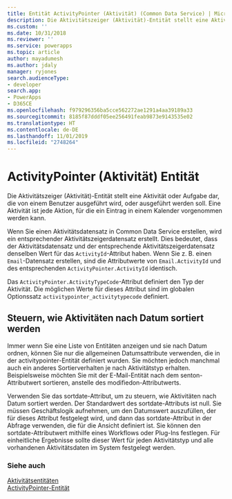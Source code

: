 ```yaml
---
title: Entität ActivityPointer (Aktivität) (Common Data Service) | Microsoft-Dokumentation
description: Die Aktivitätszeiger (Aktivität)-Entität stellt eine Aktivität oder Aufgabe dar, die von einem Benutzer ausgeführt wird, oder ausgeführt werden soll. Eine Aktivität ist eine beliebige Aktion, für die ein Eintrag in einem Kalender vorgenommen werden kann.
ms.custom: ''
ms.date: 10/31/2018
ms.reviewer: ''
ms.service: powerapps
ms.topic: article
author: mayadumesh
ms.author: jdaly
manager: ryjones
search.audienceType:
- developer
search.app:
- PowerApps
- D365CE
ms.openlocfilehash: f979296356ba5cce562272ae1291a4aa39189a33
ms.sourcegitcommit: 8185f87dddf05ee256491feab9873e9143535e02
ms.translationtype: HT
ms.contentlocale: de-DE
ms.lasthandoff: 11/01/2019
ms.locfileid: "2748264"
---
```

# <a name="activitypointer-activity-entity"></a>ActivityPointer (Aktivität) Entität

Die Aktivitätszeiger (Aktivität)-Entität stellt eine Aktivität oder Aufgabe dar, die von einem Benutzer ausgeführt wird, oder ausgeführt werden soll. Eine Aktivität ist jede Aktion, für die ein Eintrag in einem Kalender vorgenommen werden kann.  
  
 Wenn Sie einen Aktivitätsdatensatz in Common Data Service erstellen, wird ein entsprechender Aktivitätszeigerdatensatz erstellt. Dies bedeutet, dass der Aktivitätsdatensatz und der entsprechende Aktivitätszeigerdatensatz denselben Wert für das `ActivityId`-Attribut haben. Wenn Sie z. B. einen `Email`-Datensatz erstellen, sind die Attributwerte von `Email.ActivityId` und des entsprechenden `ActivityPointer.ActivityId` identisch.  
  
 Das `ActivityPointer.ActivityTypeCode`-Attribut definiert den Typ der Aktivität. Die möglichen Werte für dieses Attribut sind im globalen Optionssatz `activitypointer_activitytypecode` definiert.  
  
<a name="bkmk_sortdate"></a>   

## <a name="control-how-activities-are-sorted-by-date"></a>Steuern, wie Aktivitäten nach Datum sortiert werden  
  
 Immer wenn Sie eine Liste von Entitäten anzeigen und sie nach Datum ordnen, können Sie nur die allgemeinen Datumsattribute verwenden, die in der activitypointer-Entität definiert wurden. Sie möchten jedoch manchmal auch ein anderes Sortierverhalten je nach Aktivitätstyp erhalten. Beispielsweise möchten Sie mit der E-Mail-Entität nach dem senton-Attributwert sortieren, anstelle des modifiedon-Attributwerts.  
  
 Verwenden Sie das sortdate-Attribut, um zu steuern, wie Aktivitäten nach Datum sortiert werden. Der Standardwert des sortdate-Attributs ist null. Sie müssen Geschäftslogik aufnehmen, um den Datumswert auszufüllen, der für dieses Attribut festgelegt wird, und dann das sortdate-Attribut in der Abfrage verwenden, die für die Ansicht definiert ist. Sie können den sortdate-Attributwert mithilfe eines Workflows oder Plug-Ins festlegen. Für einheitliche Ergebnisse sollte dieser Wert für jeden Aktivitätstyp und alle vorhandenen Aktivitätsdaten im System festgelegt werden.  
  
### <a name="see-also"></a>Siehe auch  
 [Aktivitätsentitäten](activity-entities.md)   
 [ActivityPointer-Entität](reference/entities/activitypointer.md)